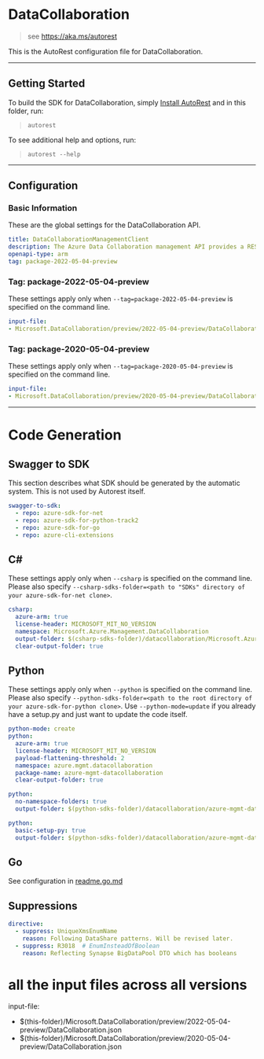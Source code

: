 # DataCollaboration

> see https://aka.ms/autorest

This is the AutoRest configuration file for DataCollaboration.



---
## Getting Started
To build the SDK for DataCollaboration, simply [Install AutoRest](https://aka.ms/autorest/install) and in this folder, run:

> `autorest`

To see additional help and options, run:

> `autorest --help`
---

## Configuration

### Basic Information
These are the global settings for the DataCollaboration API.

``` yaml
title: DataCollaborationManagementClient
description: The Azure Data Collaboration management API provides a RESTful set of web services that interact with Azure Data Collaboration (Oakes) services.
openapi-type: arm
tag: package-2022-05-04-preview
```

### Tag: package-2022-05-04-preview

These settings apply only when `--tag=package-2022-05-04-preview` is specified on the command line.

``` yaml $(tag) == 'package-2022-05-04-preview'
input-file:
- Microsoft.DataCollaboration/preview/2022-05-04-preview/DataCollaboration.json
```

### Tag: package-2020-05-04-preview

These settings apply only when `--tag=package-2020-05-04-preview` is specified on the command line.

``` yaml $(tag) == 'package-2020-05-04-preview'
input-file:
- Microsoft.DataCollaboration/preview/2020-05-04-preview/DataCollaboration.json
```

---
# Code Generation


## Swagger to SDK

This section describes what SDK should be generated by the automatic system.
This is not used by Autorest itself.

``` yaml $(swagger-to-sdk)
swagger-to-sdk:
  - repo: azure-sdk-for-net
  - repo: azure-sdk-for-python-track2
  - repo: azure-sdk-for-go
  - repo: azure-cli-extensions
```


## C#

These settings apply only when `--csharp` is specified on the command line.
Please also specify `--csharp-sdks-folder=<path to "SDKs" directory of your azure-sdk-for-net clone>`.

``` yaml $(csharp)
csharp:
  azure-arm: true
  license-header: MICROSOFT_MIT_NO_VERSION
  namespace: Microsoft.Azure.Management.DataCollaboration
  output-folder: $(csharp-sdks-folder)/datacollaboration/Microsoft.Azure.Management.DataCollaboration/src/Generated
  clear-output-folder: true
```

## Python

These settings apply only when `--python` is specified on the command line.
Please also specify `--python-sdks-folder=<path to the root directory of your azure-sdk-for-python clone>`.
Use `--python-mode=update` if you already have a setup.py and just want to update the code itself.

``` yaml $(python)
python-mode: create
python:
  azure-arm: true
  license-header: MICROSOFT_MIT_NO_VERSION
  payload-flattening-threshold: 2
  namespace: azure.mgmt.datacollaboration
  package-name: azure-mgmt-datacollaboration
  clear-output-folder: true
```
``` yaml $(python) && $(python-mode) == 'update'
python:
  no-namespace-folders: true
  output-folder: $(python-sdks-folder)/datacollaboration/azure-mgmt-datacollaboration/azure/mgmt/datacollaboration
```
``` yaml $(python) && $(python-mode) == 'create'
python:
  basic-setup-py: true
  output-folder: $(python-sdks-folder)/datacollaboration/azure-mgmt-datacollaboration
```

## Go

See configuration in [readme.go.md](./readme.go.md)

## Suppressions

``` yaml
directive:
  - suppress: UniqueXmsEnumName
    reason: Following DataShare patterns. Will be revised later.
  - suppress: R3018  # EnumInsteadOfBoolean
    reason: Reflecting Synapse BigDataPool DTO which has booleans
```

# all the input files across all versions
input-file:
  - $(this-folder)/Microsoft.DataCollaboration/preview/2022-05-04-preview/DataCollaboration.json
  - $(this-folder)/Microsoft.DataCollaboration/preview/2020-05-04-preview/DataCollaboration.json
